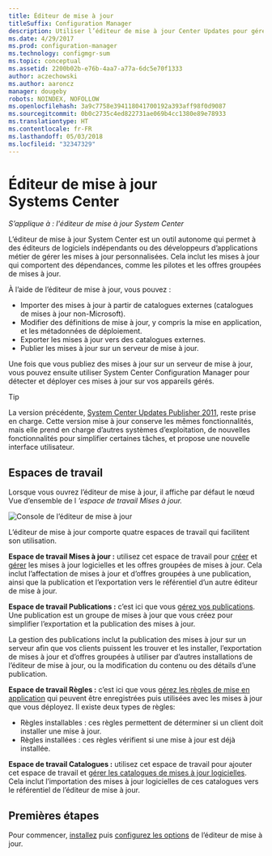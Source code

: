 ```yaml
---
title: Éditeur de mise à jour
titleSuffix: Configuration Manager
description: Utiliser l’éditeur de mise à jour Center Updates pour gérer les mises à jour personnalisées
ms.date: 4/29/2017
ms.prod: configuration-manager
ms.technology: configmgr-sum
ms.topic: conceptual
ms.assetid: 2200b02b-e76b-4aa7-a77a-6dc5e70f1333
author: aczechowski
ms.author: aaroncz
manager: dougeby
robots: NOINDEX, NOFOLLOW
ms.openlocfilehash: 3a9c7758e394118041700192a393aff98f0d9087
ms.sourcegitcommit: 0b0c2735c4ed822731ae069b4cc1380e89e78933
ms.translationtype: HT
ms.contentlocale: fr-FR
ms.lasthandoff: 05/03/2018
ms.locfileid: "32347329"
---
```

# <a name="system-center-updates-publisher"></a>Éditeur de mise à jour Systems Center

*S’applique à : l'éditeur de mise à jour System Center*

L’éditeur de mise à jour System Center est un outil autonome qui permet à des éditeurs de logiciels indépendants ou des développeurs d’applications métier de gérer les mises à jour personnalisées. Cela inclut les mises à jour qui comportent des dépendances, comme les pilotes et les offres groupées de mises à jour.

À l’aide de l’éditeur de mise à jour, vous pouvez :

-   Importer des mises à jour à partir de catalogues externes (catalogues de mises à jour non-Microsoft).
-   Modifier des définitions de mise à jour, y compris la mise en application, et les métadonnées de déploiement.
-   Exporter les mises à jour vers des catalogues externes.
-   Publier les mises à jour sur un serveur de mise à jour.

Une fois que vous publiez des mises à jour sur un serveur de mise à jour, vous pouvez ensuite utiliser System Center Configuration Manager pour détecter et déployer ces mises à jour sur vos appareils gérés.

> [!TIP]  
> La version précédente, [System Center Updates Publisher 2011](http://go.microsoft.com/fwlink/?LinkId=848111), reste prise en charge. Cette version mise à jour conserve les mêmes fonctionnalités, mais elle prend en charge d’autres systèmes d’exploitation, de nouvelles fonctionnalités pour simplifier certaines tâches, et propose une nouvelle interface utilisateur.

## <a name="workspaces"></a>Espaces de travail
Lorsque vous ouvrez l’éditeur de mise à jour, il affiche par défaut le nœud Vue d’ensemble de l *’espace de travail Mises à jour.*

![Console de l’éditeur de mise à jour](media/console1.png)   


L’éditeur de mise à jour comporte quatre espaces de travail qui facilitent son utilisation.


**Espace de travail Mises à jour :** utilisez cet espace de travail pour [créer](/sccm/sum/tools/create-updates-with-updates-publisher) et [gérer](/sccm/sum/tools/manage-updates-with-updates-publisher) les mises à jour logicielles et les offres groupées de mises à jour. Cela inclut l’affectation de mises à jour et d’offres groupées à une publication, ainsi que la publication et l’exportation vers le référentiel d’un autre éditeur de mise à jour.

**Espace de travail Publications :** c’est ici que vous [gérez vos publications](/sccm/sum/tools/updates-publisher-publications). Une publication est un groupe de mises à jour que vous créez pour simplifier l’exportation et la publication des mises à jour.

La gestion des publications inclut la publication des mises à jour sur un serveur afin que vos clients puissent les trouver et les installer, l’exportation de mises à jour et d’offres groupées à utiliser par d’autres installations de l’éditeur de mise à jour, ou la modification du contenu ou des détails d’une publication.



**Espace de travail Règles :** c’est ici que vous [gérez les règles de mise en application](/sccm/sum/tools/updates-publisher-applicability-rules) qui peuvent être enregistrées puis utilisées avec les mises à jour que vous déployez. Il existe deux types de règles:

-   Règles installables : ces règles permettent de déterminer si un client doit installer une mise à jour.
-   Règles installées : ces règles vérifient si une mise à jour est déjà installée.

**Espace de travail Catalogues :** utilisez cet espace de travail pour ajouter cet espace de travail et [gérer les catalogues de mises à jour logicielles](/sccm/sum/tools/updates-publisher-catalogs). Cela inclut l’importation des mises à jour logicielles de ces catalogues vers le référentiel de l’éditeur de mise à jour.
## <a name="first-steps"></a>Premières étapes
Pour commencer, [installez](/sccm/sum/tools/install-updates-publisher) puis [configurez les options](/sccm/sum/tools/updates-publisher-options) de l’éditeur de mise à jour.

